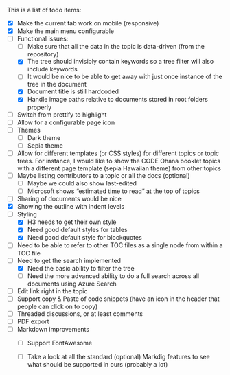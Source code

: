 ﻿This is a list of todo items:


* [X] Make the current tab work on mobile (responsive)
* [X] Make the main menu configurable
* [ ] Functional issues:
    * [ ] Make sure that all the data in the topic is data-driven (from the repository)
    * [x] The tree should invisibly contain keywords so a tree filter will also include keywords
    * [ ] It would be nice to be able to get away with just once instance of the tree in the document
    * [x] Document title is still hardcoded
    * [x] Handle image paths relative to documents stored in root folders properly
* [ ] Switch from prettify to highlight
* [ ] Allow for a configurable page icon
* [ ] Themes
	* [ ] Dark theme
	* [ ] Sepia theme
* [ ] Allow for different templates (or CSS styles) for different topics or topic trees. For instance, I would like to show the CODE Ohana booklet topics with a different page template (sepia Hawaiian theme) from other topics
* [ ] Maybe listing contributors to a topic or all the docs (optional)
    * [ ] Maybe we could also show last-edited
    * [ ] Microsoft shows “estimated time to read” at the top of topics
* [ ] Sharing of documents would be nice
* [x] Showing the outline with indent levels
* [ ] Styling
    * [x] H3 needs to get their own style
    * [x] Need good default styles for tables
    * [x] Need good default style for blockquotes
* [ ] Need to be able to refer to other TOC files as a single node from within a TOC file
* [ ] Need to get the search implemented
   * [x] Need the basic ability to filter the tree
   * [ ] Need the more advanced ability to do a full search across all documents using Azure Search
* [ ] Edit link right in the topic
* [ ] Support copy & Paste of code snippets (have an icon in the header that people can click on to copy)
* [ ] Threaded discussions, or at least comments
* [ ] PDF export
* [ ] Markdown improvements
    * [ ] Support FontAwesome
    * [ ] Take a look at all the standard (optional) Markdig features to see what should be supported in ours (probably a lot)

